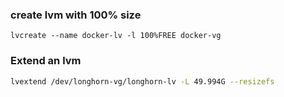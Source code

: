 ### create lvm with 100% size
```
lvcreate --name docker-lv -l 100%FREE docker-vg
```

### Extend an lvm
```sh
lvextend /dev/longhorn-vg/longhorn-lv -L 49.994G --resizefs
```
